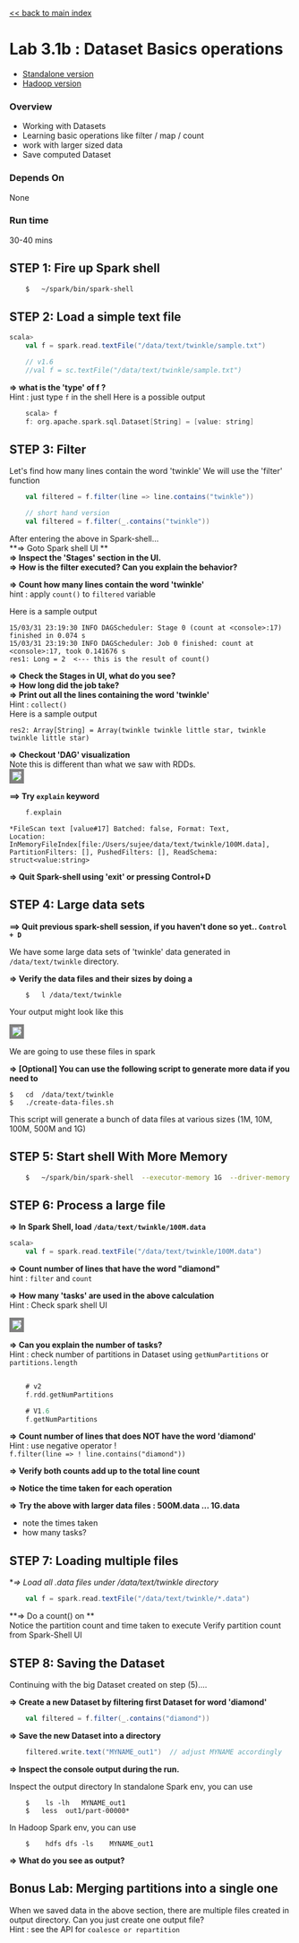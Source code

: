 <link rel='stylesheet' href='../assets/css/main.css'/>

[<< back to main index](../README.md)

Lab 3.1b : Dataset Basics operations
================================

- [Standalone version](3.1b-dataset-basics.md)
- [Hadoop version](3.1H-dataset-hadoop.md)

### Overview
* Working with Datasets
* Learning basic operations like filter / map / count
* work with larger sized data
* Save computed Dataset

### Depends On
None

### Run time
30-40 mins


## STEP 1:  Fire up Spark shell

```bash
    $   ~/spark/bin/spark-shell
```


## STEP 2: Load a simple text file

```scala
scala>
    val f = spark.read.textFile("/data/text/twinkle/sample.txt")

    // v1.6
    //val f = sc.textFile("/data/text/twinkle/sample.txt")
```


**=> what is the 'type' of f ?**  
Hint : just type `f` in the shell
Here is a possible output

```scala
    scala> f
    f: org.apache.spark.sql.Dataset[String] = [value: string]
```


## STEP 3: Filter
Let's find how many lines contain the word 'twinkle'
We will use the 'filter' function

```scala
    val filtered = f.filter(line => line.contains("twinkle"))

    // short hand version
    val filtered = f.filter(_.contains("twinkle"))
```

After entering the above in Spark-shell...  
**=> Goto Spark shell UI **  
**=> Inspect the 'Stages' section in the UI.**  
**=> How is the filter executed? Can you explain the behavior?**  

**=> Count how many lines contain the word 'twinkle'**  
hint : apply `count()` to `filtered` variable

Here is a sample output

```console
15/03/31 23:19:30 INFO DAGScheduler: Stage 0 (count at <console>:17) finished in 0.074 s
15/03/31 23:19:30 INFO DAGScheduler: Job 0 finished: count at <console>:17, took 0.141676 s
res1: Long = 2  <--- this is the result of count()
```


**=> Check the Stages in UI,  what do you see?**  
**=> How long did the job take?**  
**=> Print out all the lines containing the word 'twinkle'**   
Hint : `collect()`  
Here is a sample output
```console
res2: Array[String] = Array(twinkle twinkle little star, twinkle twinkle little star)
```

**=> Checkout 'DAG' visualization**  
Note this is different than what we saw with RDDs.  
<img src="../assets/images/3.1d.png" style="border: 5px solid grey; max-width:100%;"/>

**==> Try `explain` keyword**  

```scala
    f.explain
```

```console
*FileScan text [value#17] Batched: false, Format: Text,
Location: InMemoryFileIndex[file:/Users/sujee/data/text/twinkle/100M.data],
PartitionFilters: [], PushedFilters: [], ReadSchema: struct<value:string>
```



**=> Quit Spark-shell using 'exit'  or pressing  Control+D**


## STEP 4:  Large data sets
**==> Quit previous spark-shell session, if you haven't done so yet.. `Control + D`**  

We have some large data sets of 'twinkle' data generated in `/data/text/twinkle`  directory.

**=> Verify the data files and their sizes by doing a**
```
    $   l /data/text/twinkle
```
Your output might look like this

<img src="../assets/images/3.1a.png" style="border: 5px solid grey; max-width:100%;"/>

We are going to use these files in spark

**=> [Optional] You can use the following script to generate more data if you need to**  

    $   cd  /data/text/twinkle
    $   ./create-data-files.sh


This script will generate a bunch of data files at various sizes (1M, 10M, 100M, 500M and 1G)

## STEP 5:  Start shell With More Memory

```bash
    $   ~/spark/bin/spark-shell  --executor-memory 1G  --driver-memory 1G
```

## STEP 6: Process a large file
**=> In Spark Shell, load `/data/text/twinkle/100M.data`**  
```scala
scala>
    val f = spark.read.textFile("/data/text/twinkle/100M.data")
```

**=> Count number of lines that have the word "diamond"**  
hint : `filter`  and `count`

**=> How many 'tasks' are used in the above calculation**  
Hint : Check spark shell UI

<img src="../assets/images/3.1b.png" style="border: 5px solid grey; max-width:100%;" />

**=> Can you explain the number of tasks?**  
Hint : check number of partitions in Dataset using `getNumPartitions`  or `partitions.length`  
```scala

    # v2
    f.rdd.getNumPartitions

    # V1.6
    f.getNumPartitions
```


**=> Count number of lines that does NOT have the word 'diamond'**  
Hint : use negative operator  !  
`f.filter(line => ! line.contains("diamond")) `

**=> Verify both counts add up to the total line count**

**=> Notice the time taken for each operation**

**=> Try the above with larger data files : 500M.data  ... 1G.data**
  - note the times taken
  - how many tasks?

## STEP 7: Loading multiple files
**=> Load all *.data files under  /data/text/twinkle  directory**  
```scala
    val f = spark.read.textFile("/data/text/twinkle/*.data")
```

**=> Do a count() on **  
Notice the partition count and time taken to execute
Verify partition count from Spark-Shell UI

## STEP 8:  Saving the Dataset
Continuing with the big Dataset created on step (5)....

**=> Create a new Dataset by filtering first Dataset for word 'diamond'**  

```scala
    val filtered = f.filter(_.contains("diamond"))
```

**=> Save the new Dataset into a directory**  
```scala
    filtered.write.text("MYNAME_out1")  // adjust MYNAME accordingly
```

**=> Inspect the console output during the run.**

Inspect the output directory
In standalone Spark env, you can use
```
    $    ls -lh   MYNAME_out1
    $   less  out1/part-00000*
```

In Hadoop Spark env, you can use
```
    $    hdfs dfs -ls    MYNAME_out1
```

**=> What do you see as output?**


## Bonus Lab: Merging partitions into a single one
When we saved data in the above section, there are multiple files created in output directory.   Can you just create one output file?   
Hint : see the API for `coalesce or repartition`
